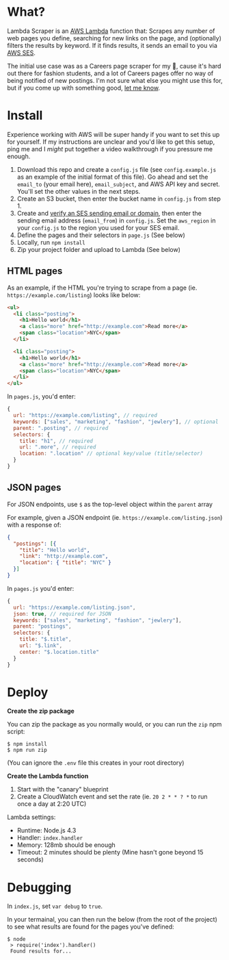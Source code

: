 # What?

Lambda Scraper is an [AWS Lambda](https://aws.amazon.com/lambda/) function that: Scrapes any number of web pages you define, searching for new links on the page, and (optionally) filters the results by keyword. If it finds results, it sends an email to you via [AWS SES](https://aws.amazon.com/ses/). 

The initial use case was as a Careers page scraper for my 👫, cause it's hard out there for fashion students, and a lot of Careers pages offer no way of being notified of new postings. I'm not sure what else you might use this for, but if you come up with something good, [let me know](https://twitter.com/sawyerh).

# Install

Experience working with AWS will be super handy if you want to set this up for yourself. If my instructions are unclear and you'd like to get this setup, ping me and I _might_ put together a video walkthrough if you pressure me enough.

1. Download this repo and create a `config.js` file (see `config.example.js` as an example of the initial format of this file). Go ahead and set the `email_to` (your email here), `email_subject`, and AWS API key and secret. You'll set the other values in the next steps.
1. Create an S3 bucket, then enter the bucket name in `config.js` from step 1.
1. Create and [verify an SES sending email or domain](http://docs.aws.amazon.com/ses/latest/DeveloperGuide/verify-addresses-and-domains.html), then enter the sending email address (`email_from`) in `config.js`. Set the `aws_region` in your `config.js` to the region you used for your SES email.
1. Define the pages and their selectors in `page.js` (See below)
1. Locally, run `npm install`
1. Zip your project folder and upload to Lambda (See below)

## HTML pages

As an example, if the HTML you're trying to scrape from a page (ie. `https://example.com/listing`) looks like below:

```html
<ul>
  <li class="posting">
    <h1>Hello world</h1>
    <a class="more" href="http://example.com">Read more</a>
    <span class="location">NYC</span>
  </li>

  <li class="posting">
    <h1>Hello world</h1>
    <a class="more" href="http://example.com">Read more</a>
    <span class="location">NYC</span>
  </li>
</ul>
```

In `pages.js`, you'd enter:

```js
{
  url: "https://example.com/listing", // required
  keywords: ["sales", "marketing", "fashion", "jewlery"], // optional
  parent: ".posting", // required
  selectors: {
    title: "h1", // required
    url: ".more", // required
    location: ".location" // optional key/value (title/selector)
  }
}
```

## JSON pages

For JSON endpoints, use `$` as the top-level object within the `parent` array

For example, given a JSON endpoint (ie. `https://example.com/listing.json`) with a response of:

```json
{
  "postings": [{
    "title": "Hello world",
    "link": "http://example.com",
    "location": { "title": "NYC" }
  }]
}
```

In `pages.js` you'd enter:

```js
{
  url: "https://example.com/listing.json",
  json: true, // required for JSON
  keywords: ["sales", "marketing", "fashion", "jewlery"],
  parent: "postings",
  selectors: {
    title: "$.title",
    url: "$.link",
    center: "$.location.title"
  }
}
```

# Deploy

**Create the zip package**

You can zip the package as you normally would, or you can run the `zip` npm script: 

```
$ npm install
$ npm run zip
```

(You can ignore the `.env` file this creates in your root directory)

**Create the Lambda function**

1. Start with the "canary" blueprint
1. Create a CloudWatch event and set the rate (ie. `20 2 * * ? *` to run once a day at 2:20 UTC)

Lambda settings:

- Runtime: Node.js 4.3
- Handler: `index.handler`
- Memory: 128mb should be enough
- Timeout: 2 minutes should be plenty (Mine hasn't gone beyond 15 seconds)

# Debugging

In `index.js`, set `var debug` to `true`.

In your termainal, you can then run the below (from the root of the project) to see what results are found for the pages you've defined:

```
$ node
 > require('index').handler()
 Found results for...
```
